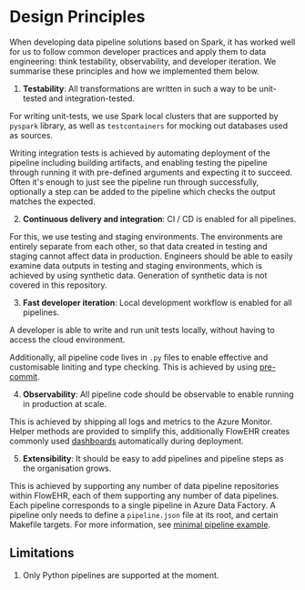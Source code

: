 # Design Principles

When developing data pipeline solutions based on Spark, it has worked well for us to follow common developer practices and apply them to data engineering: think testability, observability, and developer iteration. We summarise these principles and how we implemented them below.

1. **Testability**: All transformations are written in such a way to be unit-tested and integration-tested.

For writing unit-tests, we use Spark local clusters that are supported by `pyspark` library, as well as `testcontainers` for mocking out databases used as sources.

Writing integration tests is achieved by automating deployment of the pipeline including building artifacts, and enabling testing the pipeline through running it with pre-defined arguments and expecting it to succeed. Often it's enough to just see the pipeline run through successfully, optionally a step can be added to the pipeline which checks the output matches the expected.

2. **Continuous delivery and integration**: CI / CD is enabled for all pipelines.

For this, we use testing and staging environments. The environments are entirely separate from each other, so that data created in testing and staging cannot affect data in production. Engineers should be able to easily examine data outputs in testing and staging environments, which is achieved by using synthetic data. Generation of synthetic data is not covered in this repository.

3. **Fast developer iteration**: Local development workflow is enabled for all pipelines.

A developer is able to write and run unit tests locally, without having to access the cloud environment.

Additionally, all pipeline code lives in `.py` files to enable effective and customisable liniting and type checking. This is achieved by using [pre-commit](./.pre-commit-config.yaml).

4. **Observability**: All pipeline code should be observable to enable running in production at scale.

This is achieved by shipping all logs and metrics to the Azure Monitor. Helper methods are provided to simplify this, additionally FlowEHR creates commonly used [dashboards](./patient_notes/README.md#checking-logs-and-metrics) automatically during deployment.

5. **Extensibility**: It should be easy to add pipelines and pipeline steps as the organisation grows.

This is achieved by supporting any number of data pipeline repositories within FlowEHR, each of them supporting any number of data pipelines. Each pipeline corresponds to a single pipeline in Azure Data Factory. A pipeline only needs to define a `pipeline.json` file at its root, and certain Makefile targets. For more information, see [minimal pipeline example](./minimal/README.md).

## Limitations

1. Only Python pipelines are supported at the moment.
